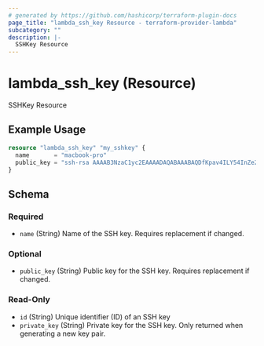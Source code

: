 ```yaml
---
# generated by https://github.com/hashicorp/terraform-plugin-docs
page_title: "lambda_ssh_key Resource - terraform-provider-lambda"
subcategory: ""
description: |-
  SSHKey Resource
---
```


# lambda_ssh_key (Resource)

SSHKey Resource

## Example Usage

```terraform
resource "lambda_ssh_key" "my_sshkey" {
  name       = "macbook-pro"
  public_key = "ssh-rsa AAAAB3NzaC1yc2EAAAADAQABAAABAQDfKpav4ILY54InZe27G user"
}
```

<!-- schema generated by tfplugindocs -->
## Schema

### Required

- `name` (String) Name of the SSH key. Requires replacement if changed.

### Optional

- `public_key` (String) Public key for the SSH key. Requires replacement if changed.

### Read-Only

- `id` (String) Unique identifier (ID) of an SSH key
- `private_key` (String) Private key for the SSH key. Only returned when generating a new key pair.
